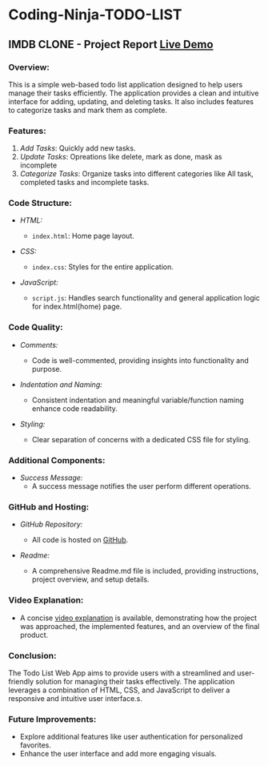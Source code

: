 # Coding-Ninja-TODO-LIST

## IMDB CLONE - Project Report [Live Demo](https://xor09.github.io/todolist-CN/)

### Overview:
This is a simple web-based todo list application designed to help users manage their tasks efficiently. The application provides a clean and intuitive interface for adding, updating, and deleting tasks. It also includes features to categorize tasks and mark them as complete.

### Features:

1. *Add Tasks*: Quickly add new tasks.
2. *Update Tasks*: Opreations like delete, mark as done, mask as incomplete
3. *Categorize Tasks*: Organize tasks into different categories like All task, completed tasks and incomplete tasks.

### Code Structure:

- *HTML:*
  - `index.html`: Home page layout.

- *CSS:*
  - `index.css`: Styles for the entire application.

- *JavaScript:*
  - `script.js`: Handles search functionality and general application logic for index.html(home) page.

### Code Quality:

- *Comments:*
  - Code is well-commented, providing insights into functionality and purpose.

- *Indentation and Naming:*
  - Consistent indentation and meaningful variable/function naming enhance code readability.

- *Styling:*
  - Clear separation of concerns with a dedicated CSS file for styling.


### Additional Components:

- *Success Message:*
  - A success message notifies the user perform different operations.

### GitHub and Hosting:

- *GitHub Repository:*
  - All code is hosted on [GitHub](https://xor09.github.io/todolist-CN/).
  
- *Readme:*
  - A comprehensive Readme.md file is included, providing instructions, project overview, and setup details.

### Video Explanation:

- A concise [video explanation](link_to_video) is available, demonstrating how the project was approached, the implemented features, and an overview of the final product.

### Conclusion:

The Todo List Web App aims to provide users with a streamlined and user-friendly solution for managing their tasks effectively. The application leverages a combination of HTML, CSS, and JavaScript to deliver a responsive and intuitive user interface.s.

### Future Improvements:

- Explore additional features like user authentication for personalized favorites.
- Enhance the user interface and add more engaging visuals.